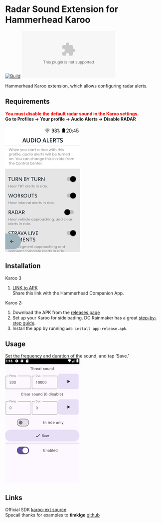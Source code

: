 # Radar Sound Extension for Hammerhead Karoo

[![Build](https://github.com/itxsvv/kxradar/actions/workflows/android.yml/badge.svg)](https://github.com/itxsvv/kxradar/actions/workflows/android.yml)
![GitHub Downloads (specific asset, all releases)](https://img.shields.io/github/downloads/itxsvv/kxradar/app-release.apk)

Hammerhead Karoo extension, which allows configuring radar alerts.

## Requirements
<font color="red">**You must disable the default radar sound in the Karoo settings.</font>\
Go to Profiles -> Your profile -> Audio Alerts -> Disable RADAR**\
\
![DisableAudioAlerts](audioalerts.jpg)

## Installation
Karoo 3
1. [LINK to APK](https://github.com/itxsvv/kxradar/releases/latest/download/app-release.apk)\
Share this link with the Hammerhead Companion App.

Karoo 2:

1. Download the APK from the [releases page](https://github.com/itxsvv/kxradar/releases)
2. Set up your Karoo for sideloading. DC Rainmaker has a great [step-by-step guide](https://www.dcrainmaker.com/2021/02/how-to-sideload-android-apps-on-your-hammerhead-karoo-1-karoo-2.html).
3. Install the app by running `adb install app-release.apk`.

## Usage
Set the frequency and duration of the sound, and tap ‘Save.’\
![Screenshot](kxradar_screen.png)


## Links
Official SDK
[karoo-ext source](https://github.com/hammerheadnav/karoo-ext)\
Specail thanks for examples to **timklge**
[github](https://github.com/timklge?tab=repositories)

